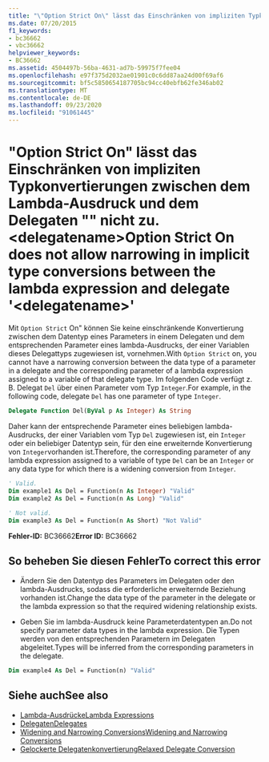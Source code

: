 ```yaml
---
title: "\"Option Strict On\" lässt das Einschränken von impliziten Typkonvertierungen zwischen dem Lambda-Ausdruck und dem Delegaten \"\" nicht zu. <delegatename>"
ms.date: 07/20/2015
f1_keywords:
- bc36662
- vbc36662
helpviewer_keywords:
- BC36662
ms.assetid: 4504497b-56ba-4631-ad7b-59975f7fee04
ms.openlocfilehash: e97f375d2032ae01901c0c6dd87aa24d00f69af6
ms.sourcegitcommit: bf5c5850654187705bc94cc40ebfb62fe346ab02
ms.translationtype: MT
ms.contentlocale: de-DE
ms.lasthandoff: 09/23/2020
ms.locfileid: "91061445"
---
```

# <a name="option-strict-on-does-not-allow-narrowing-in-implicit-type-conversions-between-the-lambda-expression-and-delegate-delegatename"></a><span data-ttu-id="0a618-102">"Option Strict On" lässt das Einschränken von impliziten Typkonvertierungen zwischen dem Lambda-Ausdruck und dem Delegaten "" nicht zu. \<delegatename></span><span class="sxs-lookup"><span data-stu-id="0a618-102">Option Strict On does not allow narrowing in implicit type conversions between the lambda expression and delegate '\<delegatename>'</span></span>

<span data-ttu-id="0a618-103">Mit `Option Strict` On" können Sie keine einschränkende Konvertierung zwischen dem Datentyp eines Parameters in einem Delegaten und dem entsprechenden Parameter eines lambda-Ausdrucks, der einer Variablen dieses Delegattyps zugewiesen ist, vornehmen.</span><span class="sxs-lookup"><span data-stu-id="0a618-103">With `Option Strict` on, you cannot have a narrowing conversion between the data type of a parameter in a delegate and the corresponding parameter of a lambda expression assigned to a variable of that delegate type.</span></span> <span data-ttu-id="0a618-104">Im folgenden Code verfügt z. B. Delegat `Del` über einen Parameter vom Typ `Integer`.</span><span class="sxs-lookup"><span data-stu-id="0a618-104">For example, in the following code, delegate `Del` has one parameter of type `Integer`.</span></span>  
  
```vb  
Delegate Function Del(ByVal p As Integer) As String  
```  
  
 <span data-ttu-id="0a618-105">Daher kann der entsprechende Parameter eines beliebigen lambda-Ausdrucks, der einer Variablen vom Typ `Del` zugewiesen ist, ein `Integer` oder ein beliebiger Datentyp sein, für den eine erweiternde Konvertierung von `Integer`vorhanden ist.</span><span class="sxs-lookup"><span data-stu-id="0a618-105">Therefore, the corresponding parameter of any lambda expression assigned to a variable of type `Del` can be an `Integer` or any data type for which there is a widening conversion from `Integer`.</span></span>  
  
```vb  
' Valid.  
Dim example1 As Del = Function(n As Integer) "Valid"  
Dim example2 As Del = Function(n As Long) "Valid"  
  
' Not valid.  
Dim example3 As Del = Function(n As Short) "Not Valid"  
```  
  
 <span data-ttu-id="0a618-106">**Fehler-ID:** BC36662</span><span class="sxs-lookup"><span data-stu-id="0a618-106">**Error ID:** BC36662</span></span>  
  
## <a name="to-correct-this-error"></a><span data-ttu-id="0a618-107">So beheben Sie diesen Fehler</span><span class="sxs-lookup"><span data-stu-id="0a618-107">To correct this error</span></span>  
  
- <span data-ttu-id="0a618-108">Ändern Sie den Datentyp des Parameters im Delegaten oder den lambda-Ausdrucks, sodass die erforderliche erweiternde Beziehung vorhanden ist.</span><span class="sxs-lookup"><span data-stu-id="0a618-108">Change the data type of the parameter in the delegate or the lambda expression so that the required widening relationship exists.</span></span>  
  
- <span data-ttu-id="0a618-109">Geben Sie im lambda-Ausdruck keine Parameterdatentypen an.</span><span class="sxs-lookup"><span data-stu-id="0a618-109">Do not specify parameter data types in the lambda expression.</span></span> <span data-ttu-id="0a618-110">Die Typen werden von den entsprechenden Parametern im Delegaten abgeleitet.</span><span class="sxs-lookup"><span data-stu-id="0a618-110">Types will be inferred from the corresponding parameters in the delegate.</span></span>  
  
```vb  
Dim example4 As Del = Function(n) "Valid"  
```  
  
## <a name="see-also"></a><span data-ttu-id="0a618-111">Siehe auch</span><span class="sxs-lookup"><span data-stu-id="0a618-111">See also</span></span>

- [<span data-ttu-id="0a618-112">Lambda-Ausdrücke</span><span class="sxs-lookup"><span data-stu-id="0a618-112">Lambda Expressions</span></span>](../programming-guide/language-features/procedures/lambda-expressions.md)
- [<span data-ttu-id="0a618-113">Delegaten</span><span class="sxs-lookup"><span data-stu-id="0a618-113">Delegates</span></span>](../programming-guide/language-features/delegates/index.md)
- [<span data-ttu-id="0a618-114">Widening and Narrowing Conversions</span><span class="sxs-lookup"><span data-stu-id="0a618-114">Widening and Narrowing Conversions</span></span>](../programming-guide/language-features/data-types/widening-and-narrowing-conversions.md)
- [<span data-ttu-id="0a618-115">Gelockerte Delegatenkonvertierung</span><span class="sxs-lookup"><span data-stu-id="0a618-115">Relaxed Delegate Conversion</span></span>](../programming-guide/language-features/delegates/relaxed-delegate-conversion.md)
